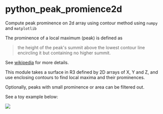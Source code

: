 # python_peak_promience2d

Compute peak prominence on 2d array using contour method using `numpy` and 
`matplotlib`

The prominence of a local maximum (peak) is defined as 

> the height of the peak's summit above the lowest contour line encircling it
> but containing no higher summit.

See [wikipedia](https://en.wikipedia.org/wiki/Topographic_prominence)
for more details.

This module takes a surface in R3 defined by 2D arrays of X, Y and Z,
and use enclosing contours to find local maxima and their prominences.

Optionally, peaks with small prominence or area can be filtered out.

See a toy example below:

![](https://github.com/Xunius/python_peak_promience2d/blob/master/demo.png)

